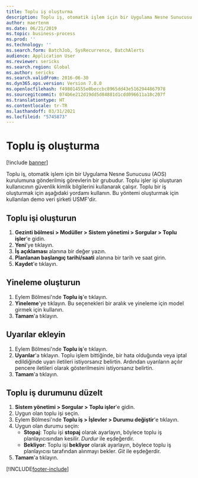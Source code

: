 ```yaml
---
title: Toplu iş oluşturma
description: Toplu iş, otomatik işlem için bir Uygulama Nesne Sunucusu (AOS) kurulumuna gönderilmiş görevlerin bir grubudur.
author: maertenm
ms.date: 06/21/2019
ms.topic: business-process
ms.prod: ''
ms.technology: ''
ms.search.form: BatchJob, SysRecurrence, BatchAlerts
audience: Application User
ms.reviewer: sericks
ms.search.region: Global
ms.author: sericks
ms.search.validFrom: 2016-06-30
ms.dyn365.ops.version: Version 7.0.0
ms.openlocfilehash: f498014555e0beccbc8965dd43e5162944867978
ms.sourcegitcommit: 074b6e212d19dd5d84881d1cdd096611a18c207f
ms.translationtype: HT
ms.contentlocale: tr-TR
ms.lasthandoff: 03/31/2021
ms.locfileid: "5745873"
---
```

# <a name="create-a-batch-job"></a>Toplu iş oluşturma

[!include [banner](../../includes/banner.md)]

Toplu iş, otomatik işlem için bir Uygulama Nesne Sunucusu (AOS) kurulumuna gönderilmiş görevlerin bir grubudur. Toplu işler işi oluşturan kullanıcının güvenlik kimlik bilgilerini kullanarak çalışır. Toplu bir iş oluşturmak için aşağıdaki yordamı kullanın. Bu yöntemi oluşturmak için kullanılan demo veri şirketi USMF'dir.


## <a name="create-the-batch-job"></a>Toplu işi oluşturun
1. **Gezinti bölmesi > Modüller > Sistem yönetimi > Sorgular > Toplu işler**'e gidin.
2. **Yeni**'ye tıklayın.
3. **İş açıklaması** alanına bir değer yazın.
4. **Planlanan başlangıç tarihi/saati** alanına bir tarih ve saat girin.
5. **Kaydet**'e tıklayın.

## <a name="create-a-recurrence"></a>Yineleme oluşturun
1. Eylem Bölmesi'nde **Toplu iş**'e tıklayın.
2. **Yineleme**'ye tıklayın. Bu seçenekleri bir aralık ve yineleme için model girmek için kullanın.  
3. **Tamam**'a tıklayın.

## <a name="add-alerts"></a>Uyarılar ekleyin
1. Eylem Bölmesi'nde **Toplu iş**'e tıklayın.
2. **Uyarılar**'a tıklayın. Toplu işlem bittiğinde, bir hata olduğunda veya iptal edildiğinde uyarı iletileri istiyorsanız belirtin. Ardından uyarıların açılır pencere iletileri olarak gösterilmesini istiyorsanız belirtin.   
3. **Tamam**'a tıklayın.

## <a name="adjust-batch-job-status"></a>Toplu iş durumunu düzelt
1. **Sistem yönetimi > Sorgular > Toplu işler**'e gidin.
2. Uygun olan toplu işi seçin.
3. Eylem Bölmesi'nde **Toplu iş > İşlevler > Durumu değiştir**'e tıklayın.
4. Uygun olan durumu seçin:
    - **Stopaj**: Toplu işi **stopaj** olarak ayarlayın, böylece toplu iş planlayıcısından kesilir. *Durdur* ile eşdeğerdir.
    - **Bekliyor**: Toplu işi **bekliyor** olarak ayarlayın, böylece toplu iş planlayıcısı tarafından alınmayı bekler. *Git* ile eşdeğerdir.
5. **Tamam**'a tıklayın.


[!INCLUDE[footer-include](../../../../includes/footer-banner.md)]